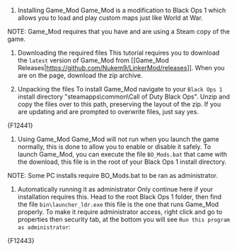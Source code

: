 1.  Installing Game_Mod
Game_Mod is a modification to Black Ops 1 which allows you to load and play custom maps just like World at War.

NOTE: Game_Mod requires that you have and are using a Steam copy of the game.

1.  Downloading the required files
This tutorial requires you to download the `latest` version of Game_Mod from [[Game_Mod Releases|https://github.com/Nukem9/LinkerMod/releases]]. When you are on the page, download the zip archive.

1.  Unpacking the files
To install Game_Mod navigate to your `Black Ops 1` install directory "steamapps\common\Call of Duty Black Ops". Unzip and copy the files over to this path, preserving the layout of the zip. If you are updating and are prompted to overwrite files, just say yes.

{F12441}

1.  Using Game_Mod
Game_Mod will not run when you launch the game normally, this is done to allow you to enable or disable it safely. To launch Game_Mod, you can execute the file `BO_Mods.bat` that came with the download, this file is in the root of your Black Ops 1 install directory.

NOTE: Some PC installs require BO_Mods.bat to be ran as administrator.

1.  Automatically running it as administrator
Only continue here if your installation requires this. Head to the root Black Ops 1 folder, then find the file `bin\launcher_ldr.exe` this file is the one that runs Game_Mod properly. To make it require administrator access, right click and go to properties then security tab, at the bottom you will see `Run this program as administrator`:

{F12443}

